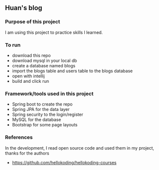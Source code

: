 ## Huan's blog

### Purpose of this project
I am using this project to practice skills I learned.  

### To run
* download this repo
* download mysql in your local db
* create a database named blogs
* import the blogs table and users table to the blogs database 
* open with intellij
* build and click run

### Framework/tools used in this project
* Spring boot to create the repo
* Spring JPA for the data layer
* Spring security to the login/register
* MySQL for the database 
* Bootstrap for some page layouts

### References 
In the development, I read open source code and used them in my project, thanks for the authors 

* https://github.com/hellokoding/hellokoding-courses 
